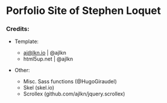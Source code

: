
# Porfolio Site of Stephen Loquet


### Credits:
* Template: 
	* aj@lkn.io | @ajlkn
	* html5up.net | @ajlkn

* Other:
	* Misc. Sass functions (@HugoGiraudel)
	* Skel (skel.io)
	* Scrollex (github.com/ajlkn/jquery.scrollex)